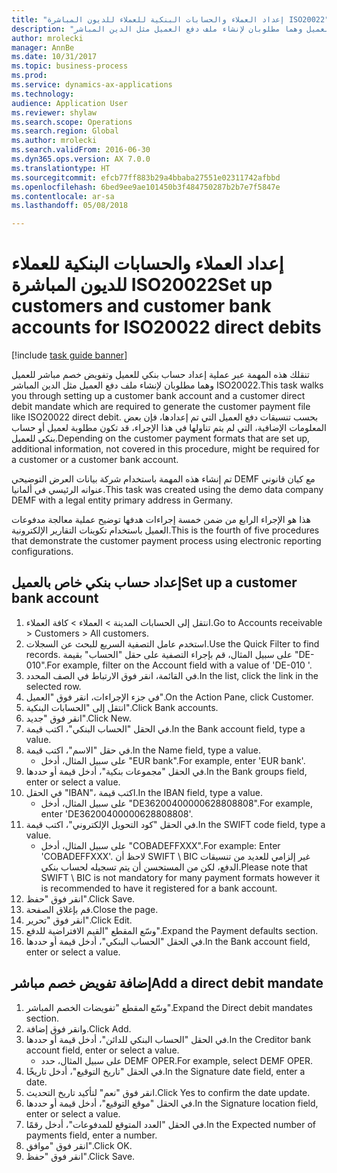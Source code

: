 ```yaml
--- 
title: "إعداد العملاء والحسابات البنكية للعملاء للديون المباشرة ISO20022"
description: "تنقلك هذه المهمة عبر عملية إعداد حساب بنكي للعميل وتفويض خصم مباشر للعميل وهما مطلوبان لإنشاء ملف دفع العميل مثل الدين المباشر ISO20022."
author: mrolecki
manager: AnnBe
ms.date: 10/31/2017
ms.topic: business-process
ms.prod: 
ms.service: dynamics-ax-applications
ms.technology: 
audience: Application User
ms.reviewer: shylaw
ms.search.scope: Operations
ms.search.region: Global
ms.author: mrolecki
ms.search.validFrom: 2016-06-30
ms.dyn365.ops.version: AX 7.0.0
ms.translationtype: HT
ms.sourcegitcommit: efcb77ff883b29a4bbaba27551e02311742afbbd
ms.openlocfilehash: 6bed9ee9ae101450b3f484750287b2b7e7f5847e
ms.contentlocale: ar-sa
ms.lasthandoff: 05/08/2018

---
```

# <a name="set-up-customers-and-customer-bank-accounts-for-iso20022-direct-debits"></a><span data-ttu-id="3e594-103">إعداد العملاء والحسابات البنكية للعملاء للديون المباشرة ISO20022</span><span class="sxs-lookup"><span data-stu-id="3e594-103">Set up customers and customer bank accounts for ISO20022 direct debits</span></span>

[!include [task guide banner](../../includes/task-guide-banner.md)]

<span data-ttu-id="3e594-104">تنقلك هذه المهمة عبر عملية إعداد حساب بنكي للعميل وتفويض خصم مباشر للعميل وهما مطلوبان لإنشاء ملف دفع العميل مثل الدين المباشر ISO20022.</span><span class="sxs-lookup"><span data-stu-id="3e594-104">This task walks you through setting up a customer bank account and a customer direct debit mandate which are required to generate the customer payment file like ISO20022 direct debit.</span></span> <span data-ttu-id="3e594-105">بحسب تنسيقات دفع العميل التي تم إعدادها، فإن بعض المعلومات الإضافية، التي لم يتم تناولها في هذا الإجراء، قد تكون مطلوبة لعميل أو حساب بنكي للعميل.</span><span class="sxs-lookup"><span data-stu-id="3e594-105">Depending on the customer payment formats that are set up, additional information, not covered in this procedure, might be required for a customer or a customer bank account.</span></span> 

<span data-ttu-id="3e594-106">تم إنشاء هذه المهمة باستخدام شركة بيانات العرض التوضيحي DEMF مع كيان قانوني عنوانه الرئيسي في ألمانيا.</span><span class="sxs-lookup"><span data-stu-id="3e594-106">This task was created using the demo data company DEMF with a legal entity primary address in Germany.</span></span>



<span data-ttu-id="3e594-107">هذا هو الإجراء الرابع من ضمن خمسة إجراءات هدفها توضيح عملية معالجة مدفوعات العميل باستخدام تكوينات التقارير الإلكترونية.</span><span class="sxs-lookup"><span data-stu-id="3e594-107">This is the fourth of five procedures that demonstrate the customer payment process using electronic reporting configurations.</span></span>


## <a name="set-up-a-customer-bank-account"></a><span data-ttu-id="3e594-108">إعداد حساب بنكي خاص بالعميل</span><span class="sxs-lookup"><span data-stu-id="3e594-108">Set up a customer bank account</span></span>
1. <span data-ttu-id="3e594-109">انتقل إلى الحسابات المدينة > العملاء > كافة العملاء‬.</span><span class="sxs-lookup"><span data-stu-id="3e594-109">Go to Accounts receivable > Customers > All customers.</span></span>
2. <span data-ttu-id="3e594-110">استخدم عامل التصفية السريع للبحث عن السجلات.</span><span class="sxs-lookup"><span data-stu-id="3e594-110">Use the Quick Filter to find records.</span></span> <span data-ttu-id="3e594-111">على سبيل المثال، قم بإجراء التصفية على حقل "الحساب" بقيمة "DE-010".</span><span class="sxs-lookup"><span data-stu-id="3e594-111">For example, filter on the Account field with a value of 'DE-010 '.</span></span>
3. <span data-ttu-id="3e594-112">في القائمة، انقر فوق الارتباط في الصف المحدد.</span><span class="sxs-lookup"><span data-stu-id="3e594-112">In the list, click the link in the selected row.</span></span>
4. <span data-ttu-id="3e594-113">في جزء الإجراءات، انقر فوق "العميل".</span><span class="sxs-lookup"><span data-stu-id="3e594-113">On the Action Pane, click Customer.</span></span>
5. <span data-ttu-id="3e594-114">انتقل إلى "الحسابات البنكية".</span><span class="sxs-lookup"><span data-stu-id="3e594-114">Click Bank accounts.</span></span>
6. <span data-ttu-id="3e594-115">انقر فوق "جديد".</span><span class="sxs-lookup"><span data-stu-id="3e594-115">Click New.</span></span>
7. <span data-ttu-id="3e594-116">في الحقل "الحساب البنكي"، اكتب قيمة.</span><span class="sxs-lookup"><span data-stu-id="3e594-116">In the Bank account field, type a value.</span></span>
8. <span data-ttu-id="3e594-117">في حقل "الاسم"، اكتب قيمة.</span><span class="sxs-lookup"><span data-stu-id="3e594-117">In the Name field, type a value.</span></span>
    * <span data-ttu-id="3e594-118">على سبيل المثال، أدخل "EUR bank".</span><span class="sxs-lookup"><span data-stu-id="3e594-118">For example, enter 'EUR bank'.</span></span>  
9. <span data-ttu-id="3e594-119">في الحقل "مجموعات بنكية‬"، أدخل قيمة أو حددها.</span><span class="sxs-lookup"><span data-stu-id="3e594-119">In the Bank groups field, enter or select a value.</span></span>
10. <span data-ttu-id="3e594-120">في الحقل "IBAN‬"، اكتب قيمة.</span><span class="sxs-lookup"><span data-stu-id="3e594-120">In the IBAN field, type a value.</span></span>
    * <span data-ttu-id="3e594-121">على سبيل المثال، أدخل "DE36200400000628808808".</span><span class="sxs-lookup"><span data-stu-id="3e594-121">For example, enter 'DE36200400000628808808'.</span></span>  
11. <span data-ttu-id="3e594-122">في الحقل "كود التحويل الإلكتروني‬"، اكتب قيمة.</span><span class="sxs-lookup"><span data-stu-id="3e594-122">In the SWIFT code field, type a value.</span></span>
    * <span data-ttu-id="3e594-123">على سبيل المثال، أدخل "COBADEFFXXX".</span><span class="sxs-lookup"><span data-stu-id="3e594-123">For example: Enter 'COBADEFFXXX'.</span></span>  <span data-ttu-id="3e594-124">لاحظ أن SWIFT \ BIC غير إلزامي للعديد من تنسيقات الدفع، لكن من المستحسن أن يتم تسجيله لحساب بنكي.</span><span class="sxs-lookup"><span data-stu-id="3e594-124">Please note that SWIFT \ BIC is not mandatory for many payment formats however it is recommended to have it registered for a bank account.</span></span>  
12. <span data-ttu-id="3e594-125">انقر فوق "حفظ".</span><span class="sxs-lookup"><span data-stu-id="3e594-125">Click Save.</span></span>
13. <span data-ttu-id="3e594-126">قم بإغلاق الصفحة.</span><span class="sxs-lookup"><span data-stu-id="3e594-126">Close the page.</span></span>
14. <span data-ttu-id="3e594-127">انقر فوق "تحرير".</span><span class="sxs-lookup"><span data-stu-id="3e594-127">Click Edit.</span></span>
15. <span data-ttu-id="3e594-128">وسّع المقطع "القيم الافتراضية للدفع‬".</span><span class="sxs-lookup"><span data-stu-id="3e594-128">Expand the Payment defaults section.</span></span>
16. <span data-ttu-id="3e594-129">في الحقل "الحساب البنكي‬‬"، أدخل قيمة أو حددها.</span><span class="sxs-lookup"><span data-stu-id="3e594-129">In the Bank account field, enter or select a value.</span></span>

## <a name="add-a-direct-debit-mandate"></a><span data-ttu-id="3e594-130">إضافة تفويض خصم مباشر</span><span class="sxs-lookup"><span data-stu-id="3e594-130">Add a direct debit mandate</span></span>
1. <span data-ttu-id="3e594-131">وسّع المقطع "تفويضات الخصم المباشر‬".</span><span class="sxs-lookup"><span data-stu-id="3e594-131">Expand the Direct debit mandates section.</span></span>
2. <span data-ttu-id="3e594-132">وانقر فوق إضافة.</span><span class="sxs-lookup"><span data-stu-id="3e594-132">Click Add.</span></span>
3. <span data-ttu-id="3e594-133">في الحقل "‏‫الحساب البنكي للدائن‬‬‬‬"، أدخل قيمة أو حددها.</span><span class="sxs-lookup"><span data-stu-id="3e594-133">In the Creditor bank account field, enter or select a value.</span></span>
    * <span data-ttu-id="3e594-134">على سبيل المثال، حدد DEMF OPER.</span><span class="sxs-lookup"><span data-stu-id="3e594-134">For example, select DEMF OPER.</span></span>  
4. <span data-ttu-id="3e594-135">في الحقل "تاريخ التوقيع"، أدخل تاريخًا.</span><span class="sxs-lookup"><span data-stu-id="3e594-135">In the Signature date field, enter a date.</span></span>
5. <span data-ttu-id="3e594-136">انقر فوق "نعم" لتأكيد تاريخ التحديث.</span><span class="sxs-lookup"><span data-stu-id="3e594-136">Click Yes to confirm the date update.</span></span>
6. <span data-ttu-id="3e594-137">في الحقل "موقع التوقيع"، أدخل قيمة أو حددها.</span><span class="sxs-lookup"><span data-stu-id="3e594-137">In the Signature location field, enter or select a value.</span></span>
7. <span data-ttu-id="3e594-138">في الحقل "العدد المتوقع للمدفوعات‬‬"، أدخل رقمًا.</span><span class="sxs-lookup"><span data-stu-id="3e594-138">In the Expected number of payments field, enter a number.</span></span>
8. <span data-ttu-id="3e594-139">انقر فوق "موافق".</span><span class="sxs-lookup"><span data-stu-id="3e594-139">Click OK.</span></span>
9. <span data-ttu-id="3e594-140">انقر فوق "حفظ".</span><span class="sxs-lookup"><span data-stu-id="3e594-140">Click Save.</span></span>


